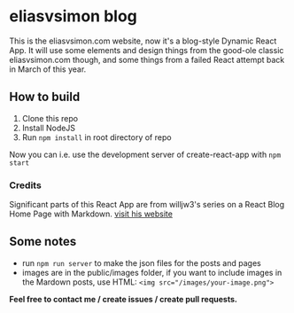 # eliasvsimon blog

This is the eliasvsimon.com website, now it's a blog-style Dynamic React App.
It will use some elements and design things from the good-ole classic eliasvsimon.com though, and some things from a failed React attempt back in March of this year.

## How to build

1. Clone this repo
2. Install NodeJS
3. Run `npm install` in root directory of repo

Now you can i.e. use the development server of create-react-app with `npm start`

### Credits

Significant parts of this React App are from willjw3's series on a React Blog Home Page with Markdown. [visit his website](https://developer-log.netlify.app/)

## Some notes

* run `npm run server` to make the json files for the posts and pages
* images are in the public/images folder, if you want to include images in the Mardown posts, use HTML: `<img src="/images/your-image.png">`

**Feel free to contact me / create issues / create pull requests.**